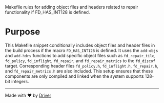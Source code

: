 <!--------------------------------------------------------------------------------->
<!-- IMPORTANT: This file is auto-generated by Driver (https://driver.ai). -------->
<!-- Manual edits may be overwritten on future commits. --------------------------->
<!--------------------------------------------------------------------------------->

Makefile rules for adding object files and headers related to repair functionality if FD_HAS_INT128 is defined.

# Purpose
This Makefile snippet conditionally includes object files and header files in the build process if the macro `FD_HAS_INT128` is defined. It uses the `add-objs` and `add-hdrs` functions to add specific object files such as `fd_repair_tile`, `fd_policy`, `fd_inflight`, `fd_repair`, and `fd_repair_metrics` to the `fd_discof` target. Corresponding header files `fd_policy.h`, `fd_inflight.h`, `fd_repair.h`, and `fd_repair_metrics.h` are also included. This setup ensures that these components are only compiled and linked when the system supports 128-bit integers.

---
Made with ❤️ by [Driver](https://www.driver.ai/)